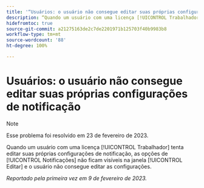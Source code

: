 ```yaml
---
title: '“Usuários: o usuário não consegue editar suas próprias configurações de notificação”'
description: “Quando um usuário com uma licença [!UICONTROL Trabalhador] tenta editar suas próprias configurações de notificação, as opções de [!UICONTROL Notificações] não ficam visíveis na janela [!UICONTROL Editar] e o usuário não consegue editar as configurações.”
hidefromtoc: true
source-git-commit: a21275163de2c7de2201971b125703f40b9983b8
workflow-type: tm+mt
source-wordcount: '88'
ht-degree: 100%

---
```



# Usuários: o usuário não consegue editar suas próprias configurações de notificação

>[!NOTE]
>
>Esse problema foi resolvido em 23 de fevereiro de 2023.

Quando um usuário com uma licença [!UICONTROL Trabalhador] tenta editar suas próprias configurações de notificação, as opções de [!UICONTROL Notificações] não ficam visíveis na janela [!UICONTROL Editar] e o usuário não consegue editar as configurações.

_Reportado pela primeira vez em 9 de fevereiro de 2023._

